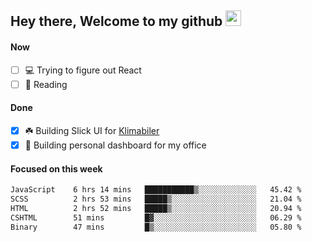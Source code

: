 ## Hey there, Welcome to my github <img src="https://media.giphy.com/media/hvRJCLFzcasrR4ia7z/giphy.gif" width="25px">

#### Now
- [ ] 💻 Trying to figure out React
- [ ] 📕 Reading

#### Done
- [x] ☘️ Building Slick UI for [Klimabiler](https://klimabiler.dk)
- [x] 🚀 Building personal dashboard for my office
 
 #### Focused on this week
<!--START_SECTION:waka-->

```txt
JavaScript    6 hrs 14 mins   ███████████▒░░░░░░░░░░░░░   45.42 %
SCSS          2 hrs 53 mins   █████▒░░░░░░░░░░░░░░░░░░░   21.04 %
HTML          2 hrs 52 mins   █████▒░░░░░░░░░░░░░░░░░░░   20.94 %
CSHTML        51 mins         █▓░░░░░░░░░░░░░░░░░░░░░░░   06.29 %
Binary        47 mins         █▒░░░░░░░░░░░░░░░░░░░░░░░   05.80 %
```

<!--END_SECTION:waka-->


